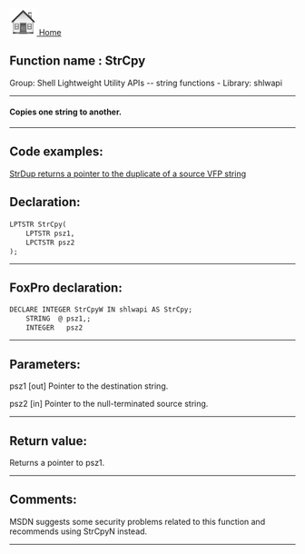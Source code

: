 [<img src="../../images/home.png"> Home ](https://github.com/VFPX/Win32API)  

## Function name : StrCpy
Group: Shell Lightweight Utility APIs -- string functions - Library: shlwapi    
***  


#### Copies one string to another.
***  


## Code examples:
[StrDup returns a pointer to the duplicate of a source VFP string](../../samples/sample_181.md)  

## Declaration:
```foxpro  
LPTSTR StrCpy(
    LPTSTR psz1,
    LPCTSTR psz2
);  
```  
***  


## FoxPro declaration:
```foxpro  
DECLARE INTEGER StrCpyW IN shlwapi AS StrCpy;
	STRING  @ psz1,;
	INTEGER   psz2  
```  
***  


## Parameters:
psz1 
[out] Pointer to the destination string. 

psz2 
[in] Pointer to the null-terminated source string.  
***  


## Return value:
Returns a pointer to psz1.  
***  


## Comments:
MSDN suggests some security problems related to this function and recommends using StrCpyN instead.  
  
***  

